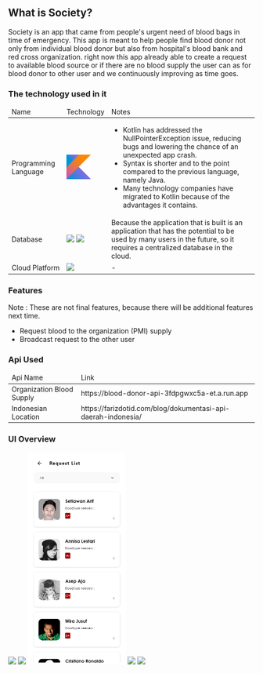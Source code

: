 <h2>What is Society?</h2>

<p>
Society is an app that came from people's urgent need of blood bags in time of emergency. This app is meant to help people find blood donor not only from individual blood donor but also from hospital's blood bank and red cross organization. right now this app already able to create a request to available blood source or if there are no blood supply the user can as for blood donor to other user and we continuously improving as time goes. 
</p>

<h3>The technology used in it</h3>

<table style="width:100%">
  <thead style="text-alignment: center">
    <td>Name</td>
    <td>Technology</td>
    <td>Notes</td>
  </thead>
  <tr>
    <td>Programming Language</td>
    <td><img src="https://raw.githubusercontent.com/github/explore/80688e429a7d4ef2fca1e82350fe8e3517d3494d/topics/kotlin/kotlin.png" width="50px"></td>
    <td>
      <ul>
        <li>Kotlin has addressed the NullPointerException issue, reducing bugs and lowering the chance of an unexpected app crash.</li>
        <li>Syntax is shorter and to the point compared to the previous language, namely Java.</li>
        <li>Many technology companies have migrated to Kotlin because of the advantages it contains.</li>
      </ul>
    </td>
  </tr>
  <tr>
    <td>Database</td>
    <td>
      <img src="https://brandeps.com/logo-download/F/Firebase-RTDB-logo-vector-01.svg" width="70px">
      <img src="https://brandeps.com/logo-download/F/Firestore-logo-vector-01.svg" width="70px">
    </td>
    <td>Because the application that is built is an application that has the potential to be used by many users in the future, so it requires a centralized database in the cloud.</td>
  </tr>
  <tr>
    <td>Cloud Platform</td>
    <td><img src="https://www.pngfind.com/pngs/m/103-1034253_1024-x-1024-2-google-cloud-platform-transparent.png" width="70px"></td>
    <td>-</td>
  </tr>
</table>
      
<h3>Features</h3>
<p>Note : These are not final features, because there will be additional features next time.</p>
<ul>
   <li>Request blood to the organization (PMI) supply</li>
   <li>Broadcast request to the other user</li>
</ul>


<h3>Api Used</h3>

<table style="width:100%">
  <thead style="text-alignment: center">
    <td>Api Name</td>
    <td>Link</td>
  </thead>
  <tr>
    <td>Organization Blood Supply</td>
    <td>https://blood-donor-api-3fdpgwxc5a-et.a.run.app</td>
  </tr>
  <tr>
    <td>Indonesian Location</td>
    <td>https://farizdotid.com/blog/dokumentasi-api-daerah-indonesia/</td>
  </tr>
</table>

<h3>UI Overview</h3>

<tr>
  <td><img src="https://github.com/bagaspardanailham18/societyBloodDonationApp/blob/main/ImageLibrary/iPhone%2012,%2012%20Pro%20%E2%80%93%201.png?raw=true" width="200"></td>
  <td><img src="https://github.com/bagaspardanailham18/societyBloodDonationApp/blob/main/ImageLibrary/iPhone%2012,%2012%20Pro%20%E2%80%93%202.png?raw=true" width="200"></td>
</tr>
<tr>
  <img src="https://github.com/bagaspardanailham18/societyBloodDonationApp/blob/main/ImageLibrary/Request%20List%20Page.png?raw=true" width="200">
  <img src="https://github.com/bagaspardanailham18/societyBloodDonationApp/blob/main/ImageLibrary/iPhone%2012,%2012%20Pro%20%E2%80%93%204.png?raw=true" width="200">
</tr>
<tr>
  <td><img src="https://github.com/bagaspardanailham18/societyBloodDonationApp/blob/main/ImageLibrary/iPhone%2012,%2012%20Pro%20%E2%80%93%205.png?raw=true" width="200"></td>
</tr>
